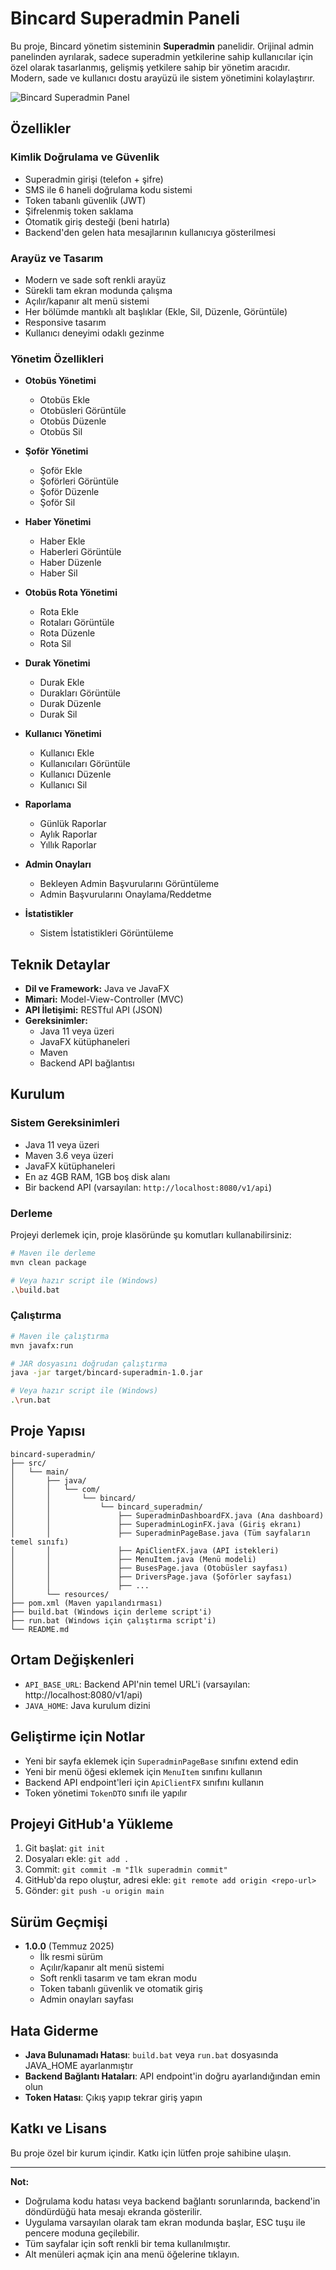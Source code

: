 # Bincard Superadmin Paneli

Bu proje, Bincard yönetim sisteminin **Superadmin** panelidir. Orijinal admin panelinden ayrılarak, sadece superadmin yetkilerine sahip kullanıcılar için özel olarak tasarlanmış, gelişmiş yetkilere sahip bir yönetim aracıdır. Modern, sade ve kullanıcı dostu arayüzü ile sistem yönetimini kolaylaştırır.

![Bincard Superadmin Panel](https://via.placeholder.com/800x400?text=Bincard+Superadmin+Panel)

## Özellikler

### Kimlik Doğrulama ve Güvenlik
- Superadmin girişi (telefon + şifre)
- SMS ile 6 haneli doğrulama kodu sistemi
- Token tabanlı güvenlik (JWT)
- Şifrelenmiş token saklama
- Otomatik giriş desteği (beni hatırla)
- Backend'den gelen hata mesajlarının kullanıcıya gösterilmesi

### Arayüz ve Tasarım
- Modern ve sade soft renkli arayüz
- Sürekli tam ekran modunda çalışma
- Açılır/kapanır alt menü sistemi
- Her bölümde mantıklı alt başlıklar (Ekle, Sil, Düzenle, Görüntüle)
- Responsive tasarım
- Kullanıcı deneyimi odaklı gezinme

### Yönetim Özellikleri
- **Otobüs Yönetimi**
  - Otobüs Ekle
  - Otobüsleri Görüntüle
  - Otobüs Düzenle
  - Otobüs Sil

- **Şoför Yönetimi**
  - Şoför Ekle
  - Şoförleri Görüntüle
  - Şoför Düzenle
  - Şoför Sil

- **Haber Yönetimi**
  - Haber Ekle
  - Haberleri Görüntüle
  - Haber Düzenle
  - Haber Sil

- **Otobüs Rota Yönetimi**
  - Rota Ekle
  - Rotaları Görüntüle
  - Rota Düzenle
  - Rota Sil

- **Durak Yönetimi**
  - Durak Ekle
  - Durakları Görüntüle
  - Durak Düzenle
  - Durak Sil

- **Kullanıcı Yönetimi**
  - Kullanıcı Ekle
  - Kullanıcıları Görüntüle
  - Kullanıcı Düzenle
  - Kullanıcı Sil

- **Raporlama**
  - Günlük Raporlar
  - Aylık Raporlar
  - Yıllık Raporlar

- **Admin Onayları**
  - Bekleyen Admin Başvurularını Görüntüleme
  - Admin Başvurularını Onaylama/Reddetme

- **İstatistikler**
  - Sistem İstatistikleri Görüntüleme

## Teknik Detaylar
- **Dil ve Framework:** Java ve JavaFX
- **Mimari:** Model-View-Controller (MVC)
- **API İletişimi:** RESTful API (JSON)
- **Gereksinimler:**
  - Java 11 veya üzeri
  - JavaFX kütüphaneleri
  - Maven
  - Backend API bağlantısı

## Kurulum

### Sistem Gereksinimleri
- Java 11 veya üzeri
- Maven 3.6 veya üzeri
- JavaFX kütüphaneleri
- En az 4GB RAM, 1GB boş disk alanı
- Bir backend API (varsayılan: `http://localhost:8080/v1/api`)

### Derleme
Projeyi derlemek için, proje klasöründe şu komutları kullanabilirsiniz:

```sh
# Maven ile derleme
mvn clean package

# Veya hazır script ile (Windows)
.\build.bat
```

### Çalıştırma
```sh
# Maven ile çalıştırma
mvn javafx:run

# JAR dosyasını doğrudan çalıştırma
java -jar target/bincard-superadmin-1.0.jar

# Veya hazır script ile (Windows)
.\run.bat
```

## Proje Yapısı
```
bincard-superadmin/
├── src/
│   └── main/
│       ├── java/
│       │   └── com/
│       │       └── bincard/
│       │           └── bincard_superadmin/
│       │               ├── SuperadminDashboardFX.java (Ana dashboard)
│       │               ├── SuperadminLoginFX.java (Giriş ekranı)
│       │               ├── SuperadminPageBase.java (Tüm sayfaların temel sınıfı)
│       │               ├── ApiClientFX.java (API istekleri)
│       │               ├── MenuItem.java (Menü modeli)
│       │               ├── BusesPage.java (Otobüsler sayfası)
│       │               ├── DriversPage.java (Şoförler sayfası)
│       │               ├── ...
│       └── resources/
├── pom.xml (Maven yapılandırması)
├── build.bat (Windows için derleme script'i)
├── run.bat (Windows için çalıştırma script'i)
└── README.md
```

## Ortam Değişkenleri
- `API_BASE_URL`: Backend API'nin temel URL'i (varsayılan: http://localhost:8080/v1/api)
- `JAVA_HOME`: Java kurulum dizini

## Geliştirme için Notlar
- Yeni bir sayfa eklemek için `SuperadminPageBase` sınıfını extend edin
- Yeni bir menü öğesi eklemek için `MenuItem` sınıfını kullanın
- Backend API endpoint'leri için `ApiClientFX` sınıfını kullanın
- Token yönetimi `TokenDTO` sınıfı ile yapılır

## Projeyi GitHub'a Yükleme
1. Git başlat: `git init`
2. Dosyaları ekle: `git add .`
3. Commit: `git commit -m "İlk superadmin commit"`
4. GitHub'da repo oluştur, adresi ekle: `git remote add origin <repo-url>`
5. Gönder: `git push -u origin main`

## Sürüm Geçmişi
- **1.0.0** (Temmuz 2025)
  - İlk resmi sürüm
  - Açılır/kapanır alt menü sistemi
  - Soft renkli tasarım ve tam ekran modu
  - Token tabanlı güvenlik ve otomatik giriş
  - Admin onayları sayfası

## Hata Giderme
- **Java Bulunamadı Hatası**: `build.bat` veya `run.bat` dosyasında JAVA_HOME ayarlanmıştır
- **Backend Bağlantı Hataları**: API endpoint'in doğru ayarlandığından emin olun
- **Token Hatası**: Çıkış yapıp tekrar giriş yapın

## Katkı ve Lisans
Bu proje özel bir kurum içindir. Katkı için lütfen proje sahibine ulaşın.

---

**Not:**
- Doğrulama kodu hatası veya backend bağlantı sorunlarında, backend'in döndürdüğü hata mesajı ekranda gösterilir.
- Uygulama varsayılan olarak tam ekran modunda başlar, ESC tuşu ile pencere moduna geçilebilir.
- Tüm sayfalar için soft renkli bir tema kullanılmıştır.
- Alt menüleri açmak için ana menü öğelerine tıklayın.